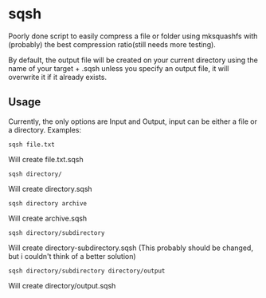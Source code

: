 # sqsh

Poorly done script to easily compress a file or folder using mksquashfs with (probably) the best compression ratio(still needs more testing).

By default, the output file will be created on your current directory using the name of your target + .sqsh unless you specify an output file, it will overwrite it if it already exists.

## Usage

Currently, the only options are Input and Output, input can be either a file or a directory.
Examples:
```
sqsh file.txt
```
Will create file.txt.sqsh
```
sqsh directory/
```
Will create directory.sqsh
```
sqsh directory archive
```
Will create archive.sqsh
```
sqsh directory/subdirectory
```
Will create directory-subdirectory.sqsh (This probably should be changed, but i couldn't think of a better solution)
```
sqsh directory/subdirectory directory/output
```
Will create directory/output.sqsh
